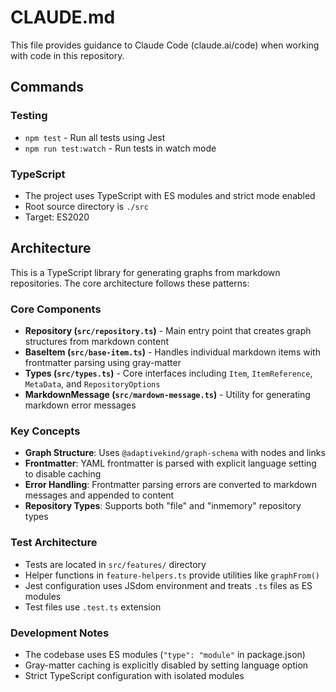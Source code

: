 # CLAUDE.md

This file provides guidance to Claude Code (claude.ai/code) when working with code in this repository.

## Commands

### Testing
- `npm test` - Run all tests using Jest
- `npm run test:watch` - Run tests in watch mode

### TypeScript
- The project uses TypeScript with ES modules and strict mode enabled
- Root source directory is `./src`
- Target: ES2020

## Architecture

This is a TypeScript library for generating graphs from markdown repositories. The core architecture follows these patterns:

### Core Components

- **Repository (`src/repository.ts`)** - Main entry point that creates graph structures from markdown content
- **BaseItem (`src/base-item.ts`)** - Handles individual markdown items with frontmatter parsing using gray-matter
- **Types (`src/types.ts`)** - Core interfaces including `Item`, `ItemReference`, `MetaData`, and `RepositoryOptions`
- **MarkdownMessage (`src/mardown-message.ts`)** - Utility for generating markdown error messages

### Key Concepts

- **Graph Structure**: Uses `@adaptivekind/graph-schema` with nodes and links
- **Frontmatter**: YAML frontmatter is parsed with explicit language setting to disable caching
- **Error Handling**: Frontmatter parsing errors are converted to markdown messages and appended to content
- **Repository Types**: Supports both "file" and "inmemory" repository types

### Test Architecture

- Tests are located in `src/features/` directory
- Helper functions in `feature-helpers.ts` provide utilities like `graphFrom()`
- Jest configuration uses JSdom environment and treats `.ts` files as ES modules
- Test files use `.test.ts` extension

### Development Notes

- The codebase uses ES modules (`"type": "module"` in package.json)
- Gray-matter caching is explicitly disabled by setting language option
- Strict TypeScript configuration with isolated modules